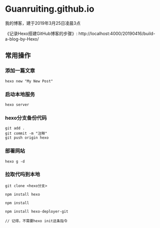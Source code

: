 # Guanruiting.github.io
我的博客，建于2019年3月25日凌晨3点

《记录Hexo搭建GitHub博客的步骤》: http://localhost:4000/20190416/build-a-blog-by-Hexo/

## 常用操作
### 添加一篇文章
```
hexo new "My New Post"
```

### 启动本地服务
```
hexo server
```

### hexo分支备份代码
```
git add .
git commit -m "注释"
git push origin hexo

```

### 部署网站
```
hexo g -d
```

### 拉取代吗到本地
```
git clone <hexo分支>

npm install hexo

npm install

npm install hexo-deployer-git

// 记得，不需要hexo init这条指令
```

